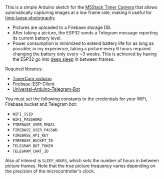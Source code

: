 This is a simple Arduino sketch for the [M5Stack Timer Camera](https://docs.m5stack.com/en/unit/timercam) that allows automatically capturing images at a low frame rate, making it useful for [time-lapse photography](https://en.wikipedia.org/wiki/Time-lapse_photography).
- Pictures are uploaded to a Firebase storage DB.
- After taking a picture, the ESP32 sends a Telegram message reporting its current battery level.
- Power consumption is minimized to extend battery life for as long as possible; in my experience, taking a picture every 6 hours required changing the battery only every ~3 weeks. This is achieved by having the ESP32 go into [deep sleep](https://randomnerdtutorials.com/esp32-deep-sleep-arduino-ide-wake-up-sources/) in between frames.

Required libraries:
- [TimerCam-arduino](https://github.com/m5stack/TimerCam-arduino)
- [Firebase-ESP-Client](https://github.com/mobizt/Firebase-ESP-Client)
- [Universal-Arduino-Telegram-Bot](https://github.com/witnessmenow/Universal-Arduino-Telegram-Bot)

You must set the following constants to the credentials for your WiFi, Firebase bucket and Telegram bot:

- `WIFI_SSID`
- `WIFI_PASSWORD`
- `FIREBASE_USER_EMAIL`
- `FIREBASE_USER_PASSWD`
- `FIREBASE_API_KEY`
- `FIREBASE_BUCKET_ID`
- `TELEGRAM_BOT_TOKEN`
- `TELEGRAM_CHAT_ID`

Also of interest is `SLEEP_HOURS`, which sets the number of hours in between picture frames.
Note that the true picture frequency varies depending on the precision of the microcontroller's clock.

